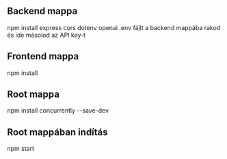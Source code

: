 ## Backend mappa
npm install express cors dotenv openai
.env fájlt a backend mappába rakod és ide másolod az API key-t

## Frontend mappa
npm install

## Root mappa
npm install concurrently --save-dev

## Root mappában indítás
npm start


